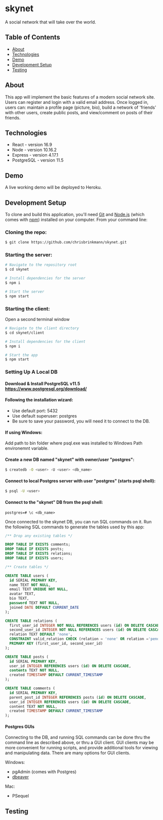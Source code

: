 # skynet
A social network that will take over the world.

## Table of Contents 
- [About](#about)
- [Technologies](#technologies)
- [Demo](#demo)
- [Development Setup](#development-setup)
- [Testing](#testing)

## About
This app will implement the basic features of a modern social network site. Users can register and login with a valid email address. Once logged in, users can: maintain a profile page (picture, bio), build a network of 'friends' with other users, create public posts, and view/comment on posts of their friends.

## Technologies
- React - version 16.9
- Node - version 10.16.2
- Express - version 4.17.1
- PostgreSQL - version 11.5

## Demo
A live working demo will be deployed to Heroku.

## Development Setup
To clone and build this application, you'll need [Git](https://git-scm.com) and [Node.js](https://nodejs.org/en/download/) (which comes with [npm](http://npmjs.com)) installed on your computer. From your command line:

### Cloning the repo:
```bash
$ git clone https://github.com/chrisbrinkmann/skynet.git
```

### Starting the server:
```bash
# Navigate to the repository root
$ cd skynet

# Install dependencies for the server
$ npm i

# Start the server
$ npm start
```
### Starting the client:
Open a second terminal window
```bash
# Navigate to the client directory
$ cd skynet/client

# Install dependencies for the client
$ npm i

# Start the app
$ npm start
```

### Setting Up A Local DB

#### Download & Install PostgreSQL v11.5 https://www.postgresql.org/download/

#### Following the installation wizard:
- Use default port: 5432
- Use default superuser: postgres
- Be sure to save your password, you will need it to connect to the DB.

#### If using Windows:
Add path to bin folder where psql.exe was installed to Windows Path environemnt variable.


#### Create a new DB named "skynet" with owner/user "postgres":
```bash
$ createdb -O <user> -U <user> <db_name>
```

#### Connect to local Postgres server with user "postgres" (starts psql shell):
```bash
$ psql -U <user>
```

#### Connect to the "skynet" DB from the psql shell:
```psql
postgres=# \c <db_name>
```

Once connected to the skynet DB, you can run SQL commands on it. Run the following SQL commands to generate the tables used by this app:

```SQL
/** Drop any existing tables */

DROP TABLE IF EXISTS comments;
DROP TABLE IF EXISTS posts;
DROP TABLE IF EXISTS relations;
DROP TABLE IF EXISTS users;

/** Create tables */

CREATE TABLE users (
  id SERIAL PRIMARY KEY,
  name TEXT NOT NULL,
  email TEXT UNIQUE NOT NULL,
  avatar TEXT,
  bio TEXT,
  password TEXT NOT NULL,
  joined DATE DEFAULT CURRENT_DATE
);

CREATE TABLE relations (
  first_user_id INTEGER NOT NULL REFERENCES users (id) ON DELETE CASCADE,
  second_user_id INTEGER NOT NULL REFERENCES users (id) ON DELETE CASCADE,
  relation TEXT DEFAULT 'none',
  CONSTRAINT valid_relation CHECK (relation = 'none' OR relation ='pending_first_second' OR relation = 'pending_second_first' OR relation = 'friends'),
  PRIMARY KEY (first_user_id, second_user_id)
);

CREATE TABLE posts (
  id SERIAL PRIMARY KEY,
  user_id INTEGER REFERENCES users (id) ON DELETE CASCADE,
  contents TEXT NOT NULL,
  created TIMESTAMP DEFAULT CURRENT_TIMESTAMP
);

CREATE TABLE comments (
  id SERIAL PRIMARY KEY,
  parent_post_id INTEGER REFERENCES posts (id) ON DELETE CASCADE,
  user_id INTEGER REFERENCES users (id) ON DELETE CASCADE,
  content TEXT NOT NULL,
  created TIMESTAMP DEFAULT CURRENT_TIMESTAMP
);
```

#### Postgres GUIs
Connecting to the DB, and running SQL commands can be done thru the command line as described above, or thru a GUI client. GUI clients may be more convenient for running scripts, and provide additional tools for viewing and manipulating data. There are many options for GUI clients.

Windows:
- pgAdmin (comes with Postgres)
- [dbeaver](https://dbeaver.io/download/)

Mac:
- PSequel 


## Testing

